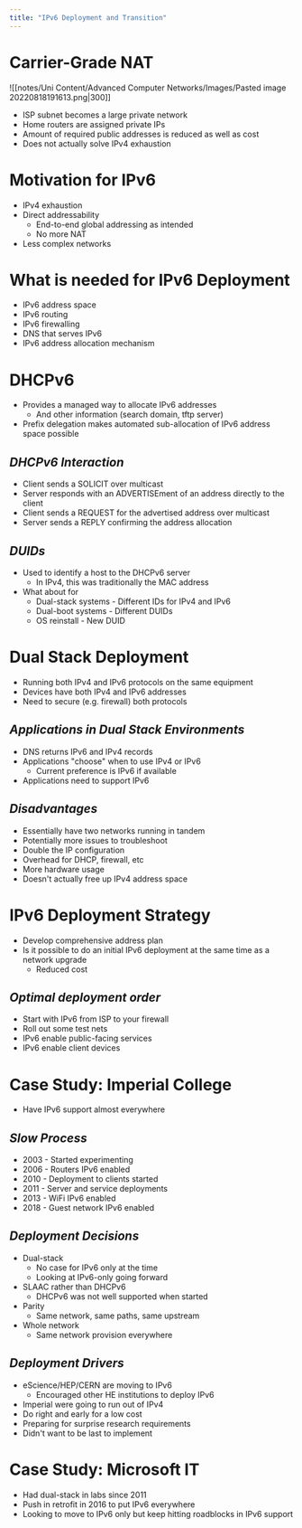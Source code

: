 ```yaml
---
title: "IPv6 Deployment and Transition"
---
```


# **Carrier-Grade NAT**  
![[notes/Uni Content/Advanced Computer Networks/Images/Pasted image 20220818191613.png|300]]
- ISP subnet becomes a large private network
- Home routers are assigned private IPs
- Amount of required public addresses is reduced as well as cost
- Does not actually solve IPv4 exhaustion

# **Motivation for IPv6**  
- IPv4 exhaustion
- Direct addressability
	- End-to-end global addressing as intended
	- No more NAT
- Less complex networks
 
# **What is needed for IPv6 Deployment**  
- IPv6 address space
- IPv6 routing
- IPv6 firewalling
- DNS that serves IPv6
- IPv6 address allocation mechanism
 
# **DHCPv6**    
- Provides a managed way to allocate IPv6 addresses
	- And other information (search domain, tftp server)
- Prefix delegation makes automated sub-allocation of IPv6 address space possible

##  _**DHCPv6 Interaction**_  
- Client sends a SOLICIT over multicast
- Server responds with an ADVERTISEment of an address directly to the client
- Client sends a REQUEST for the advertised address over multicast
- Server sends a REPLY confirming the address allocation
 
##  _**DUIDs**_   
- Used to identify a host to the DHCPv6 server
	- In IPv4, this was traditionally the MAC address
- What about for
	- Dual-stack systems - Different IDs for IPv4 and IPv6
	- Dual-boot systems - Different DUIDs
	- OS reinstall - New DUID

# **Dual Stack Deployment**    
- Running both IPv4 and IPv6 protocols on the same equipment
- Devices have both IPv4 and IPv6 addresses
- Need to secure (e.g. firewall) both protocols
##  _**Applications in Dual Stack Environments**_     
- DNS returns IPv6 and IPv4 records
- Applications "choose" when to use IPv4 or IPv6 
	- Current preference is IPv6 if available
- Applications need to support IPv6 
 
##  _**Disadvantages**_     
- Essentially have two networks running in tandem 
- Potentially more issues to troubleshoot
- Double the IP configuration
- Overhead for DHCP, firewall, etc
- More hardware usage
- Doesn't actually free up IPv4 address space 
 
# **IPv6 Deployment Strategy** 
- Develop comprehensive address plan
- Is it possible to do an initial IPv6 deployment at the same time as a network upgrade
	- Reduced cost
##  _**Optimal deployment order**_   
- Start with IPv6 from ISP to your firewall
- Roll out some test nets
- IPv6 enable public-facing services
- IPv6 enable client devices
 
# **Case Study: Imperial College**  
- Have IPv6 support almost everywhere
##  _**Slow Process**_   
- 2003 - Started experimenting
- 2006 - Routers IPv6 enabled
- 2010 - Deployment to clients started
- 2011 - Server and service deployments
- 2013 - WiFi IPv6 enabled
- 2018 - Guest network IPv6 enabled
 
##  _**Deployment Decisions**_   
- Dual-stack
	- No case for IPv6 only at the time
	- Looking at IPv6-only going forward
- SLAAC rather than DHCPv6
	- DHCPv6 was not well supported when started
- Parity
	- Same network, same paths, same upstream
- Whole network
	- Same network provision everywhere
 
##  _**Deployment Drivers**_   
- eScience/HEP/CERN are moving to IPv6
	- Encouraged other HE institutions to deploy IPv6
- Imperial were going to run out of IPv4
- Do right and early for a low cost
- Preparing for surprise research requirements
- Didn't want to be last to implement
 
# **Case Study: Microsoft IT**  
- Had dual-stack in labs since 2011
- Push in retrofit in 2016 to put IPv6 everywhere
- Looking to move to IPv6 only but keep hitting roadblocks in IPv6 support
